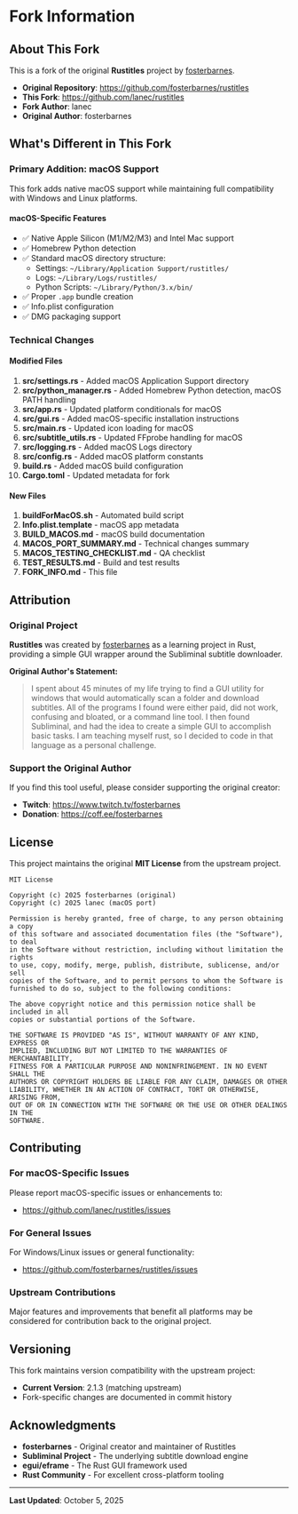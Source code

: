 # Fork Information

## About This Fork

This is a fork of the original **Rustitles** project by [fosterbarnes](https://github.com/fosterbarnes).

- **Original Repository**: https://github.com/fosterbarnes/rustitles
- **This Fork**: https://github.com/lanec/rustitles
- **Fork Author**: lanec
- **Original Author**: fosterbarnes

## What's Different in This Fork

### Primary Addition: macOS Support

This fork adds native macOS support while maintaining full compatibility with Windows and Linux platforms.

#### macOS-Specific Features
- ✅ Native Apple Silicon (M1/M2/M3) and Intel Mac support
- ✅ Homebrew Python detection
- ✅ Standard macOS directory structure:
  - Settings: `~/Library/Application Support/rustitles/`
  - Logs: `~/Library/Logs/rustitles/`
  - Python Scripts: `~/Library/Python/3.x/bin/`
- ✅ Proper `.app` bundle creation
- ✅ Info.plist configuration
- ✅ DMG packaging support

### Technical Changes

#### Modified Files
1. **src/settings.rs** - Added macOS Application Support directory
2. **src/python_manager.rs** - Added Homebrew Python detection, macOS PATH handling
3. **src/app.rs** - Updated platform conditionals for macOS
4. **src/gui.rs** - Added macOS-specific installation instructions
5. **src/main.rs** - Updated icon loading for macOS
6. **src/subtitle_utils.rs** - Updated FFprobe handling for macOS
7. **src/logging.rs** - Added macOS Logs directory
8. **src/config.rs** - Added macOS platform constants
9. **build.rs** - Added macOS build configuration
10. **Cargo.toml** - Updated metadata for fork

#### New Files
1. **buildForMacOS.sh** - Automated build script
2. **Info.plist.template** - macOS app metadata
3. **BUILD_MACOS.md** - macOS build documentation
4. **MACOS_PORT_SUMMARY.md** - Technical changes summary
5. **MACOS_TESTING_CHECKLIST.md** - QA checklist
6. **TEST_RESULTS.md** - Build and test results
7. **FORK_INFO.md** - This file

## Attribution

### Original Project
**Rustitles** was created by [fosterbarnes](https://github.com/fosterbarnes) as a learning project in Rust, providing a simple GUI wrapper around the Subliminal subtitle downloader.

**Original Author's Statement:**
> I spent about 45 minutes of my life trying to find a GUI utility for windows that would automatically scan a folder and download subtitles. All of the programs I found were either paid, did not work, confusing and bloated, or a command line tool. I then found Subliminal, and had the idea to create a simple GUI to accomplish basic tasks. I am teaching myself rust, so I decided to code in that language as a personal challenge.

### Support the Original Author
If you find this tool useful, please consider supporting the original creator:
- **Twitch**: https://www.twitch.tv/fosterbarnes
- **Donation**: https://coff.ee/fosterbarnes

## License

This project maintains the original **MIT License** from the upstream project.

```
MIT License

Copyright (c) 2025 fosterbarnes (original)
Copyright (c) 2025 lanec (macOS port)

Permission is hereby granted, free of charge, to any person obtaining a copy
of this software and associated documentation files (the "Software"), to deal
in the Software without restriction, including without limitation the rights
to use, copy, modify, merge, publish, distribute, sublicense, and/or sell
copies of the Software, and to permit persons to whom the Software is
furnished to do so, subject to the following conditions:

The above copyright notice and this permission notice shall be included in all
copies or substantial portions of the Software.

THE SOFTWARE IS PROVIDED "AS IS", WITHOUT WARRANTY OF ANY KIND, EXPRESS OR
IMPLIED, INCLUDING BUT NOT LIMITED TO THE WARRANTIES OF MERCHANTABILITY,
FITNESS FOR A PARTICULAR PURPOSE AND NONINFRINGEMENT. IN NO EVENT SHALL THE
AUTHORS OR COPYRIGHT HOLDERS BE LIABLE FOR ANY CLAIM, DAMAGES OR OTHER
LIABILITY, WHETHER IN AN ACTION OF CONTRACT, TORT OR OTHERWISE, ARISING FROM,
OUT OF OR IN CONNECTION WITH THE SOFTWARE OR THE USE OR OTHER DEALINGS IN THE
SOFTWARE.
```

## Contributing

### For macOS-Specific Issues
Please report macOS-specific issues or enhancements to:
- https://github.com/lanec/rustitles/issues

### For General Issues
For Windows/Linux issues or general functionality:
- https://github.com/fosterbarnes/rustitles/issues

### Upstream Contributions
Major features and improvements that benefit all platforms may be considered for contribution back to the original project.

## Versioning

This fork maintains version compatibility with the upstream project:
- **Current Version**: 2.1.3 (matching upstream)
- Fork-specific changes are documented in commit history

## Acknowledgments

- **fosterbarnes** - Original creator and maintainer of Rustitles
- **Subliminal Project** - The underlying subtitle download engine
- **egui/eframe** - The Rust GUI framework used
- **Rust Community** - For excellent cross-platform tooling

---

**Last Updated**: October 5, 2025
